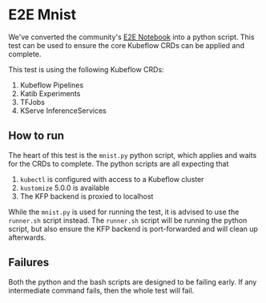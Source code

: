 # E2E Mnist

We've converted the community's [E2E Notebook](https://github.com/kubeflow/pipelines/blob/master/samples/contrib/kubeflow-e2e-mnist/kubeflow-e2e-mnist.ipynb) into a python script. This test can be used to ensure the core Kubeflow CRDs can be applied and complete.

This test is using the following Kubeflow CRDs:
1. Kubeflow Pipelines
2. Katib Experiments
3. TFJobs
4. KServe InferenceServices

## How to run

The heart of this test is the `mnist.py` python script, which applies and waits
for the CRDs to complete. The python scripts are all expecting that
1. `kubectl` is configured with access to a Kubeflow cluster
2. `kustomize` 5.0.0 is available
3. The KFP backend is proxied to localhost

While the `mnist.py` is used for running the test, it is advised to use the
`runner.sh` script instead. The `runner.sh` script will be running the python
script, but also ensure the KFP backend is port-forwarded and will clean up
afterwards.

## Failures

Both the python and the bash scripts are designed to be failing early. If any
intermediate command fails, then the whole test will fail.
